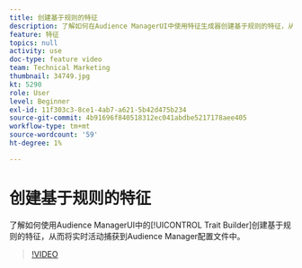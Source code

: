 ```yaml
---
title: 创建基于规则的特征
description: 了解如何在Audience ManagerUI中使用特征生成器创建基于规则的特征，从而允许您将实时活动捕获到Audience Manager配置文件中。
feature: 特征
topics: null
activity: use
doc-type: feature video
team: Technical Marketing
thumbnail: 34749.jpg
kt: 5290
role: User
level: Beginner
exl-id: 11f303c3-8ce1-4ab7-a621-5b42d475b234
source-git-commit: 4b91696f840518312ec041abdbe5217178aee405
workflow-type: tm+mt
source-wordcount: '59'
ht-degree: 1%

---
```


# 创建基于规则的特征

了解如何使用Audience ManagerUI中的[!UICONTROL Trait Builder]创建基于规则的特征，从而将实时活动捕获到Audience Manager配置文件中。

>[!VIDEO](https://video.tv.adobe.com/v/34749/?quality=12&learn=on)

